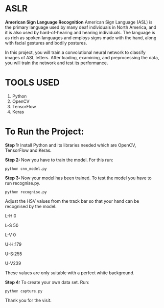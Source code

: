 # ASLR
**American Sign Language Recognition**
American Sign Language (ASL) is the primary language used by many deaf individuals in North America, and it is also used by hard-of-hearing and hearing individuals. 
The language is as rich as spoken languages and employs signs made with the hand, along with facial gestures and bodily postures.

In this project, you will train a convolutional neural network to classify images of ASL letters. After loading, examining, and preprocessing the data, you will 
train the network and test its performance.

# **TOOLS USED**
1. Python
2. OpenCV 
3. TensorFlow
4. Keras

# **To Run the Project:**
**Step 1:** Install Python and its libraries needed which are OpenCV, TensorFlow and Keras.

**Step 2:** Now you have to train the model. For this run:

```
python cnn_model.py
```

**Step 3:** Now your model has been trained. To test the model you have to run recognise.py.

```
python recognise.py
```
Adjust the HSV values from the track bar so that your hand can be recognised by the model.

   L-H 0
   
   L-S 50
   
   L-V 0
   
   U-H:179
   
   U-S:255
   
   U-V239
   
These values are only suitable with a perfect white background.

**Step 4:** To create your own data set. Run:

```
python capture.py
```

Thank you for the visit.
